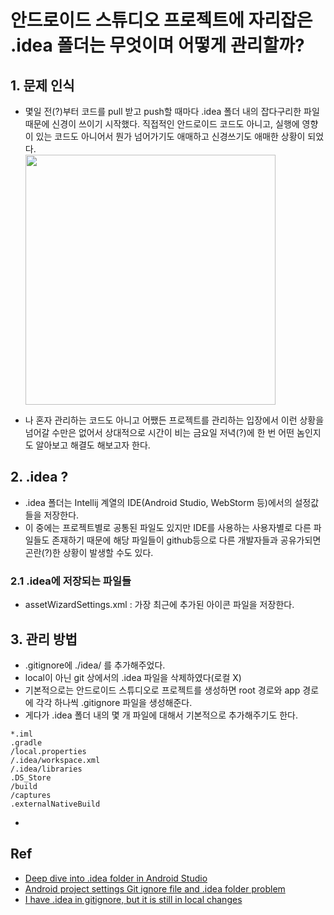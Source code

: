 # 안드로이드 스튜디오 프로젝트에 자리잡은 .idea 폴더는 무엇이며 어떻게 관리할까?

## 1. 문제 인식
- 몇일 전(?)부터 코드를 pull 받고 push할 때마다 .idea 폴더 내의 잡다구리한 파일 때문에 신경이 쓰이기 시작했다. 직접적인 안드로이드 코드도 아니고, 실행에 영향이 있는 코드도 아니어서 뭔가 넘어가기도 애매하고 신경쓰기도 애매한 상황이 되었다.<br><img src="https://user-images.githubusercontent.com/26498433/121682834-890d1180-caf7-11eb-9ad0-0a31ae3f5278.png" width=400>

- 나 혼자 관리하는 코드도 아니고 어쨌든 프로젝트를 관리하는 입장에서 이런 상황을 넘어갈 수만은 없어서 상대적으로 시간이 비는 금요일 저녁(?)에 한 번 어떤 놈인지도 알아보고 해결도 해보고자 한다.

## 2. .idea ?
- .idea 폴더는 Intellij 계열의 IDE(Android Studio, WebStorm 등)에서의 설정값들을 저장한다.
- 이 중에는 프로젝트별로 공통된 파일도 있지만 IDE를 사용하는 사용자별로 다른 파일들도 존재하기 때문에 해당 파일들이 github등으로 다른 개발자들과 공유가되면 곤란(?)한 상황이 발생할 수도 있다.

### 2.1 .idea에 저장되는 파일들
- assetWizardSettings.xml : 가장 최근에 추가된 아이콘 파일을 저장한다. 

## 3. 관리 방법
- .gitignore에 ./idea/ 를 추가해주었다.
- local이 아닌 git 상에서의 .idea 파일을 삭제하였다(로컬 X)
- 기본적으로는 안드로이드 스튜디오로 프로젝트를 생성하면 root 경로와 app 경로에 각각 하나씩 .gitignore 파일을 생성해준다.
- 게다가 .idea 폴더 내의 몇 개 파일에 대해서 기본적으로 추가해주기도 한다.

```
*.iml
.gradle
/local.properties
/.idea/workspace.xml
/.idea/libraries
.DS_Store
/build
/captures
.externalNativeBuild
```

- 

## Ref
- [Deep dive into .idea folder in Android Studio](!https://proandroiddev.com/deep-dive-into-idea-folder-in-android-studio-53f867cf7b70)
- [Android project settings Git ignore file and .idea folder problem](!https://www.programmersought.com/article/46824643626/)
- [I have .idea in gitignore, but it is still in local changes](!https://intellij-support.jetbrains.com/hc/en-us/community/posts/115000001824-I-have-idea-in-gitignore-but-it-is-still-in-local-changes)
